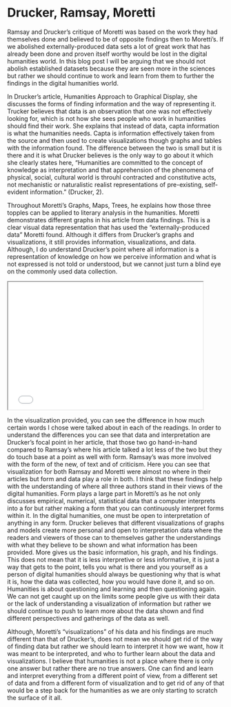 # Drucker, Ramsay, Moretti

Ramsay and Drucker’s critique of Moretti was based on the work they had themselves done and believed to be of opposite findings then to Moretti’s. If we abolished externally-produced data sets a lot of great work that has already been done and proven itself worthy would be lost in the digital humanities world. In this blog post I will be arguing that we should not abolish established datasets because they are seen more in the sciences but rather we should continue to work and learn from them to further the findings in the digital humanities world. 

In Drucker’s article, Humanities Approach to Graphical Display, she discusses the forms of finding information and the way of representing it. Trucker believes that data is an observation that one was not effectively looking for, which is not how she sees people who work in humanities should find their work. She explains that instead of data, capta information is what the humanities needs. Capta is information effectively taken from the source and then used to create visualizations though graphs and tables with the information found. The difference between the two is small but it is there and it is what Drucker believes is the only way to go about it which she clearly states here, “Humanities are committed to the concept of knowledge as interpretation and that apprehension of the phenomena of physical, social, cultural world is throuhl contracted and constitutive acts, not mechanistic or naturalistic realist representations of pre-existing, self-evident information.” (Drucker, 2).

Throughout Moretti’s Graphs, Maps, Trees, he explains how those three topples can be applied to literary analysis in the humanities. Moretti demonstrates different graphs in his article from data findings. This is a clear visual data representation that has used the “externally-produced data” Moretti found. Although it differs from Drucker’s graphs and visualizations, it still provides information, visualizations, and data. Although, I do understand Drucker’s point where all information is a representation of knowledge on how we perceive information and what is not expressed is not told or understood, but we cannot just turn a blind eye on the commonly used data collection. 

<iframe style='width: 452px; height: 296px;' src='//voyant-tools.org/tool/Trends/?query=data&query=interpretation*&query=visual&query=form&mode=&corpus=6b140164aa0437151f23a559f2b43a7a'></iframe>

In the visualization provided, you can see the difference in how much certain words I chose were talked about in each of the readings. In order to understand the differences you can see that data and interpretation are Drucker’s focal point in her article, that those two go hand-in-hand compared to Ramsay’s where his article talked a lot less of the two but they do touch base at a point as well with form. Ramsay’s was more involved with the form of the new, of text and of criticism. Here you can see that visualization for both Ramsay and Moretti were almost no where in their articles but form and data play a role in both. I think that these findings help with the understanding of where all three authors stand in their views of the digital humanities. Form plays a large part in Moretti’s as he not only discusses empirical, numerical, statistical data that a computer interprets into a for but rather making a form that you can continuously interpret forms within it. In the digital humanities, one must be open to interpretation of anything in any form. Drucker believes that different visualizations of graphs and models create more personal and open to interpretation data where the readers and viewers of those can to themselves gather the understandings with what they believe to be shown and what information has been provided. More gives us the basic information, his graph, and his findings. This does not mean that it is less interpretive or less informative, it is just a way that gets to the point, tells you what is there and you yourself as a person of digital humanities should always be questioning why that is what it is, how the data was collected, how you would have done it, and so on. Humanities is about questioning and learning and then questioning again. We can not get caught up on the limits some people give us with their data or the lack of understanding a visualization of information but rather we should continue to push to learn more about the data shown and find different perspectives and gatherings of the data as well.

Although, Moretti’s “visualizations” of his data and his findings are much different than that of Drucker’s, does not mean we should get rid of the way of finding data but rather we should learn to interpret it how we want, how it was meant to be interpreted, and who to further learn about the data and visualizations. I believe that humanities is not a place where there is only one answer but rather there are no true answers. One can find and learn and interpret everything from a different point of view, from a different set of data and from a different form of visualization and to get rid of any of that would be a step back for the humanities as we are only starting to scratch the surface of it all. 
